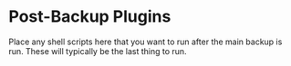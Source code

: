 # Post-Backup Plugins

Place any shell scripts here that you want to run after the main backup is run.
These will typically be the last thing to run.
